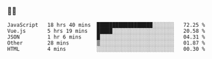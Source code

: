 ### 👨‍💻

<!--START_SECTION:waka-->
```text
JavaScript   18 hrs 40 mins  ██████████████████░░░░░░░   72.25 % 
Vue.js       5 hrs 19 mins   █████░░░░░░░░░░░░░░░░░░░░   20.58 % 
JSON         1 hr 6 mins     █░░░░░░░░░░░░░░░░░░░░░░░░   04.31 % 
Other        28 mins         ▒░░░░░░░░░░░░░░░░░░░░░░░░   01.87 % 
HTML         4 mins          ░░░░░░░░░░░░░░░░░░░░░░░░░   00.30 % 
```
<!--END_SECTION:waka-->
